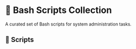 # 🧰 Bash Scripts Collection

A curated set of Bash scripts for system administration tasks.

## 🔧 Scripts
